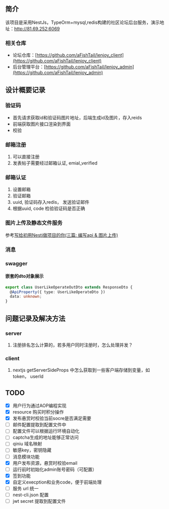 ## 简介
该项目是采用NestJs，TypeOrm+mysql,redis构建的社区论坛后台服务，演示地址：http://81.69.252:6069

### 相关仓库
- 论坛仓库：[https://github.com/aFishTail/lenjoy_client](https://github.com/aFishTail/lenjoy_client)
- 后台管理平台：[https://github.com/aFishTail/lenjoy_admin](https://github.com/aFishTail/lenjoy_admin)
## 设计概要记录

### 验证码

- 首先请求获取id和验证码图片地址，后端生成id及图片，存入reids
- 前端获取图片接口渲染到界面
- 校验

### 邮箱注册

1. 可以直接注册
2. 发表帖子需要经过邮箱认证, emial_verified

### 邮箱认证

1. 设置邮箱
2. 验证邮箱
3. uuid, 验证码存入redis， 发送验证邮件
4. 根据uuid, code 检验验证码是否正确

### 图片上传及静态文件服务

参考[写给初用Nestj做项目的你(三篇: 编写api & 图片上传)](https://segmentfault.com/a/1190000040201949)

### 消息

### swagger

#### 嵌套的dto对象展示

```ts
export class UserLikeOperateOutDto extends ResponseDto {
  @ApiProperty({ type: UserLikeOperateDto })
  data: unknown;
}
```

## 问题记录及解决方法
### server
1. 注册排名怎么计算的，若多用户同时注册时，怎么处理并发？

### client
1. nextjs getServerSideProps 中怎么获取到一些客户端存储到变量，如token， userId

## TODO
- [x] 用户行为通过AOP编程实现
- [x] resource 购买时积分操作
- [x] 发布悬赏时校验当前socre是否满足需要
- [ ] 邮件配置提取到配置文件中
- [ ] 配置文件可以根据运行环境自动化
- [ ] captcha生成的地址能够正常访问
- [ ] qiniu 域名映射
- [ ] 敏感key，密钥隐藏
- [ ] 消息模块功能
- [x] 用户发布资源，悬赏时校验email
- [ ] 运行前时初始化admin账号密码（可配置）
- [x] 签到功能
- [x] 自定义execption和业务code，便于前端处理
- [ ] 服务 url 统一
- [ ] nest-cli.json 配置
- [ ] jwt secret 提取到配置文件